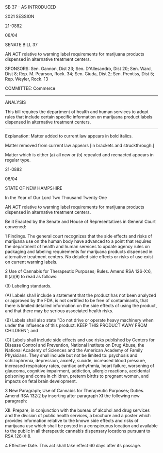  SB 37 - AS INTRODUCED

 

 

2021 SESSION

 21-0882

 06/04

 

SENATE BILL 37

 

AN ACT relative to warning label requirements for marijuana products dispensed in alternative treatment centers.

 

SPONSORS: Sen. Gannon, Dist 23; Sen. D'Allesandro, Dist 20; Sen. Ward, Dist 8; Rep. M. Pearson, Rock. 34; Sen. Giuda, Dist 2; Sen. Prentiss, Dist 5; Rep. Weyler, Rock. 13

 

COMMITTEE: Commerce

 

-----------------------------------------------------------------

 

ANALYSIS

 

 This bill requires the department of health and human services to adopt rules that include certain specific information on marijuana product labels dispensed in alternative treatment centers.

 

- - - - - - - - - - - - - - - - - - - - - - - - - - - - - - - - - - - - - - - - - - - - - - - - - - - - - - - - - - - - - - - - - - - - - - - - - - - 

 

Explanation: Matter added to current law appears in bold italics.

 Matter removed from current law appears [in brackets and struckthrough.]

 Matter which is either (a) all new or (b) repealed and reenacted appears in regular type.

 21-0882

 06/04

 

STATE OF NEW HAMPSHIRE

 

In the Year of Our Lord Two Thousand Twenty One

 

AN ACT relative to warning label requirements for marijuana products dispensed in alternative treatment centers.

 

Be it Enacted by the Senate and House of Representatives in General Court convened:

 

 1 Findings. The general court recognizes that the side effects and risks of marijuana use on the human body have advanced to a point that requires the department of health and human services to update agency rules on packaging and labeling requirements for marijuana products dispensed in alternative treatment centers. No detailed side effects or risks of use exist on current warning labels. 

 2 Use of Cannabis for Therapeutic Purposes; Rules. Amend RSA 126-X:6, III(a)(9) to read as follows:

 (9) Labeling standards. 

 (A) Labels shall include a statement that the product has not been analyzed or approved by the FDA, is not certified to be free of contaminants, that there is limited detailed information on the side effects of using the product, and that there may be serious associated health risks. 

 (B) Labels shall also state "Do not drive or operate heavy machinery when under the influence of this product. KEEP THIS PRODUCT AWAY FROM CHILDREN”; and 

 (C) Labels shall include side effects and use risks published by Centers for Disease Control and Prevention, National Institute on Drug Abuse, the National Academy of Sciences and the American Academy of Family Physicians. They shall include but not be limited to: psychosis and schizophrenia, depression, anxiety, suicide, increased blood pressure, increased respiratory rates, cardiac arrhythmia, heart failure, worsening of glaucoma, cognitive impairment, addiction, allergic reactions, accidental poisoning and coma in children, preterm births to pregnant women, and impacts on fetal brain development.

 3 New Paragraph; Use of Cannabis for Therapeutic Purposes; Duties. Amend RSA 132:2 by inserting after paragraph XI the following new paragraph:

 XII. Prepare, in conjunction with the bureau of alcohol and drug services and the division of public health services, a brochure and a poster which provides information relative to the known side effects and risks of marijuana use which shall be posted in a conspicuous location and available to the public in all therapeutic cannabis dispensary locations pursuant to RSA 126-X:8.

 4 Effective Date. This act shall take effect 60 days after its passage.

